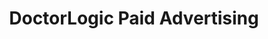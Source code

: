 ---
layout: components
title: DoctorLogic Paid Advertising
description: "Get in front of the right patients quickly with highly-targeted Paid Search Advertising campaigns."
meta_image: "/img/meta/social-reputation.jpg"
page_class:
- class: growth-accelerators
- class: paid-advertising
product: "growth accelerators"
permalink: "/products/growth-accelerators/paid-advertising"
hs_form_id: "75c57a13-9090-4db1-acd0-be51d1a76f7e"
back_page: "growth-accelerators"
page_sections:
- component: hero-2
  component_css: hero-2
  class: paid-advertising__hero
  headline: "Expand Your Digital Footprint"
  text: "Get in front of the right patients quickly with highly-targeted Paid Search Advertising campaigns. We produce 10X more keyword patterns than the competition to outperform other ads. Paired with a DoctorLogic website - it's a perfect fit to ensure your practice is visible on search engine results."
  btn:
- component: item-grid
  class: paid-advertising__item-grid--1
  component_css: item-grid
  headline: "Intelligent Campaign Management"
  text: "Your search marketing campaign is managed by a team of healthcare marketing experts from initial setup to optimization and final analysis. We rely on human expertise alongside computer algorithms to manage successful campaigns based on your practice goals. Every campaign is regularly reviewed and optimized to ensure maximum ROI."
  btn:
  per-row-count: 3
  items:
  - class: paid-advertising__item--1
    img:
    - src: /img/products/growth-accelerators/in-sync.jpg
      alt: DoctorLogic Managed Chat
    headline: "Always In Sync"
    text: "We do it all. Campaigns sync directly with your website to ensure all campaigns are promoting the most up-to-date procedures and services."
  - class: paid-advertising__item--2
    img:
    - src: /img/products/growth-accelerators/roi.jpg
      alt: DoctorLogic Managed Chat
    headline: "ROI Focused"
    text: "Instead of talking about impressions and clicks, we're focused on the metrics that matter most to the practice, like conversions and new patients."
  - class: paid-advertising__item--3
    img:
    - src: /img/products/growth-accelerators/targeting.jpg
      alt: DoctorLogic Managed Chat
    headline: "Precision Targeting"
    text: "We combine keyword and geo targeting to precisely target prospective patients, helping maximize a budget by focusing on consumers most likely to convert."
  - class: paid-advertising__item--4
    img:
    - src: /img/products/growth-accelerators/keyword.jpg
      alt: DoctorLogic Managed Chat
    headline: "More Keywords"
    text: "Our software generates on average 30,000 relevant, unique exact match, long tail keyword combinations for every campaign."
  - class: paid-advertising__item--5
    img:
    - src: /img/products/growth-accelerators/savings.jpg
      alt: DoctorLogic Managed Chat
    headline: "Cost Savings"
    text: "Triggering ads on exact match keywords allows us to efficiently spend ad budget only for the specific keywords that convert."
  - class: paid-advertising__item--6
    img:
    - src: /img/products/growth-accelerators/conversions.jpg
      alt: DoctorLogic Managed Chat
    headline: "Higher Conversions"
    text: "Campaign data is continually aggregated to improve keyword targets, ad copy, bidding strategy, and landing pages to deliver more conversions at a lower cost per acquisition."
- component: callout-headline
  component_css: callout-headline
  class: callout-headline__growth
  headline: "<span>65%</span> of all clicks made by users who intend to make a purchase go to paid ads."
  source: "Disruptive Advertising"
- component: feature-1
  component_css: feature
  class: paid-advertising__feature--1
  headline: "Certified Google Partner"
  text: "We’ve been perfecting our paid search platform since 2005. DoctorLogic is a certified Google Partner. This means we have consistently demonstrated AdWords skill and expertise. It also means we’re up to date on Google's best practice and products."
  img: /img/products/growth-accelerators/google-partner.jpg
  img_alignment: Right
- component: text-component
  component_css: text-component
  class: paid-advertising__text-component
  headline:
  - headline: Ready to take your PPC Campaigns to the next level?
  text: "It’s easy. Contact us to get started with Paid Advertising today."
  btn:
  - data-scroll: true
    btn-link: "#scroll-point"
    btn-label: Get Started
---